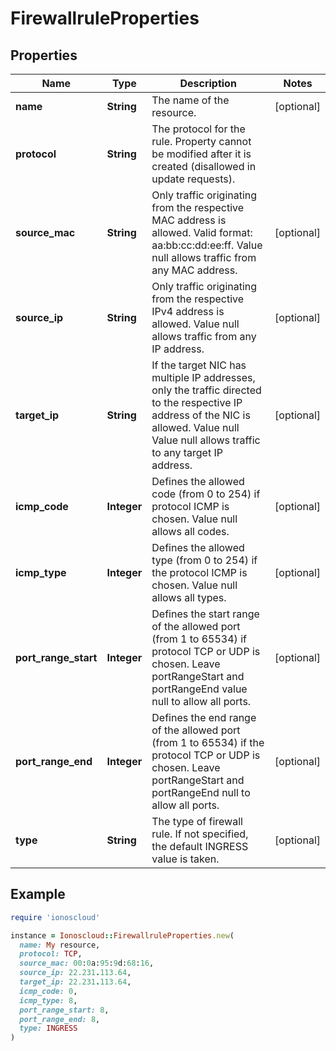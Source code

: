 # FirewallruleProperties

## Properties

| Name | Type | Description | Notes |
| ---- | ---- | ----------- | ----- |
| **name** | **String** | The name of the  resource. | [optional] |
| **protocol** | **String** | The protocol for the rule. Property cannot be modified after it is created (disallowed in update requests). |  |
| **source_mac** | **String** | Only traffic originating from the respective MAC address is allowed. Valid format: aa:bb:cc:dd:ee:ff. Value null allows traffic from any MAC address. | [optional] |
| **source_ip** | **String** | Only traffic originating from the respective IPv4 address is allowed. Value null allows traffic from any IP address. | [optional] |
| **target_ip** | **String** | If the target NIC has multiple IP addresses, only the traffic directed to the respective IP address of the NIC is allowed. Value null Value null allows traffic to any target IP address. | [optional] |
| **icmp_code** | **Integer** | Defines the allowed code (from 0 to 254) if protocol ICMP is chosen. Value null allows all codes. | [optional] |
| **icmp_type** | **Integer** | Defines the allowed type (from 0 to 254) if the protocol ICMP is chosen. Value null allows all types. | [optional] |
| **port_range_start** | **Integer** | Defines the start range of the allowed port (from 1 to 65534) if protocol TCP or UDP is chosen. Leave portRangeStart and portRangeEnd value null to allow all ports. | [optional] |
| **port_range_end** | **Integer** | Defines the end range of the allowed port (from 1 to 65534) if the protocol TCP or UDP is chosen. Leave portRangeStart and portRangeEnd null to allow all ports. | [optional] |
| **type** | **String** | The type of firewall rule. If not specified, the default INGRESS value is taken. | [optional] |

## Example

```ruby
require 'ionoscloud'

instance = Ionoscloud::FirewallruleProperties.new(
  name: My resource,
  protocol: TCP,
  source_mac: 00:0a:95:9d:68:16,
  source_ip: 22.231.113.64,
  target_ip: 22.231.113.64,
  icmp_code: 0,
  icmp_type: 8,
  port_range_start: 8,
  port_range_end: 8,
  type: INGRESS
)
```

